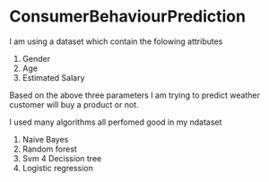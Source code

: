 # ConsumerBehaviourPrediction

I am using a dataset which contain the folowing attributes
1. Gender
2. Age
3. Estimated Salary

Based on the above three parameters I am trying to predict weather customer will buy a product or not.

I used many algorithms all perfomed good in my ndataset
1. Naive Bayes
2. Random forest
3. Svm
4 Decission tree
5. Logistic regression
